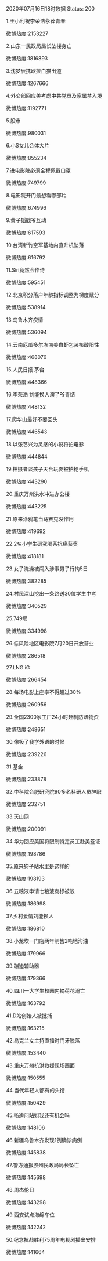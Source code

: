 2020年07月16日18时数据
Status: 200

1.王小利祝李荣浩永葆青春

微博热度:2153227

2.山东一民政局局长坠楼身亡

微博热度:1816893

3.沈梦辰携欧拉白猫出道

微博热度:1267666

4.外交部回应美考虑中共党员及家属禁入境

微博热度:1192771

5.股市

微博热度:980031

6.小S女儿合体大片

微博热度:855234

7.进电影院必须全程佩戴口罩

微博热度:749799

8.电影院开门最想看哪部片

微博热度:674996

9.黄子韬戳爷互动

微博热度:617593

10.台湾新竹空军基地内直升机坠落

微博热度:616792

11.Siri竟然会作诗

微博热度:595451

12.北京积分落户年龄指标调整为梯度赋分

微博热度:538914

13.乌鲁木齐疫情

微博热度:536094

14.云南厄瓜多尔冻南美白虾包装核酸阳性

微博热度:468076

15.人民日报 茅台

微博热度:448366

16.李荣浩 刘能换人演了爷青结

微博热度:448132

17.爬华山最好不要回头

微博热度:446543

18.以张艺兴为灵感的小说将拍电影

微博热度:444844

19.拍摄者谈孩子天台玩耍被拍抢手机

微博热度:443290

20.重庆万州洪水冲进办公楼

微博热度:443225

21.原来涂鸦笔当马赛克没作用

微博热度:419692

22.2名小学生研究喝茶抗癌获奖

微博热度:418181

23.女子洗澡被闯入涉事男子行拘5日

微博热度:382285

24.村民深山挖出一条路送30位学生中考

微博热度:340529

25.749局

微博热度:334998

26.低风险地区电影院7月20日开放营业

微博热度:286518

27.LNG iG

微博热度:266454

28.每场电影上座率不得超过30%

微博热度:260956

29.全国2300家工厂24小时赶制防汛物资

微博热度:248651

30.像极了我学外语的时候

微博热度:239226

31.基金

微博热度:233878

32.中科院合肥研究院90多名科研人员辞职

微博热度:232751

33.天山网

微博热度:200091

34.华为回应美国将限制特定员工赴美签证

微博热度:198786

35.原来狗子站水里是这样的

微博热度:198193

36.五粮液申请七粮液商标被驳

微博热度:186998

37.乡村爱情刘能换人

微博热度:186810

38.小龙坎一门店两年制售2吨地沟油

微博热度:179966

39.蹦迪辅助器

微博热度:179366

40.四川一大学生校园内摘荷花溺亡

微博热度:163792

41.D站创始人被批捕

微博热度:163215

42.乌克兰女主持直播时门牙脱落

微博热度:153440

43.重庆万州抗洪救援现场画面

微博热度:150555

44.当代年轻人都有的头衔

微博热度:150429

45.杨迪问站姐我还有机会吗

微博热度:148106

46.新疆乌鲁木齐发现1例确诊病例

微博热度:145838

47.警方通报胶州民政局局长坠亡

微博热度:145698

48.周杰伦日

微博热度:143298

49.西安试点海绵车位

微博热度:142242

50.纪念抗战胜利75周年电视剧播出安排

微博热度:141664

